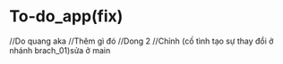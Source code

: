 ﻿# To-do_app(fix)
//Do quang  aka
//Thêm gì đó
//Dong 2
//Chỉnh (cố tình tạo sự thay đổi ở nhánh brach_01)sửa ở main